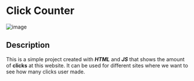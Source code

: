 # Click Counter
![image](https://github.com/Wikaobl/click-counter/assets/107032701/fb9b4591-2dbc-4455-b7dd-4aec12fa3076)

## Description 
This is a simple project created with **_HTML_** and **_JS_** that shows the amount of **clicks** at this website. It can be used for different sites where we want to see how many clicks user made.

